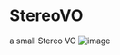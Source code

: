 # StereoVO
a small Stereo VO
![image](https://github.com/robotlee1997/StereoVO/blob/master/demo/demo.jpeg)
